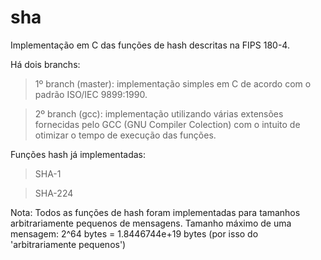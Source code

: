 sha
===

Implementação em C das funções de hash descritas na FIPS 180-4.

Há dois branchs:

>1º branch (master): implementação simples em C de acordo com o padrão ISO/IEC 9899:1990.

>2º branch (gcc): implementação utilizando várias extensões fornecidas pelo GCC (GNU Compiler Colection) com o intuito de otimizar o tempo de execução das funções.


Funções hash já implementadas:
>SHA-1

>SHA-224

Nota: Todos as funções de hash foram implementadas para tamanhos arbitrariamente pequenos de mensagens.
Tamanho máximo de uma mensagem: 2^64 bytes = 1.8446744e+19 bytes (por isso do 'arbitrariamente pequenos')

